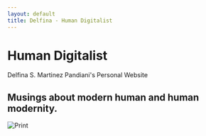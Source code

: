 ```yaml
---
layout: default
title: Delfina - Human Digitalist
---
```


# Human Digitalist

Delfina S. Martinez Pandiani's Personal Website

## Musings about modern human and human modernity.

<!-- Central Image -->
![Print](_site/assets/images/print.jpeg)
